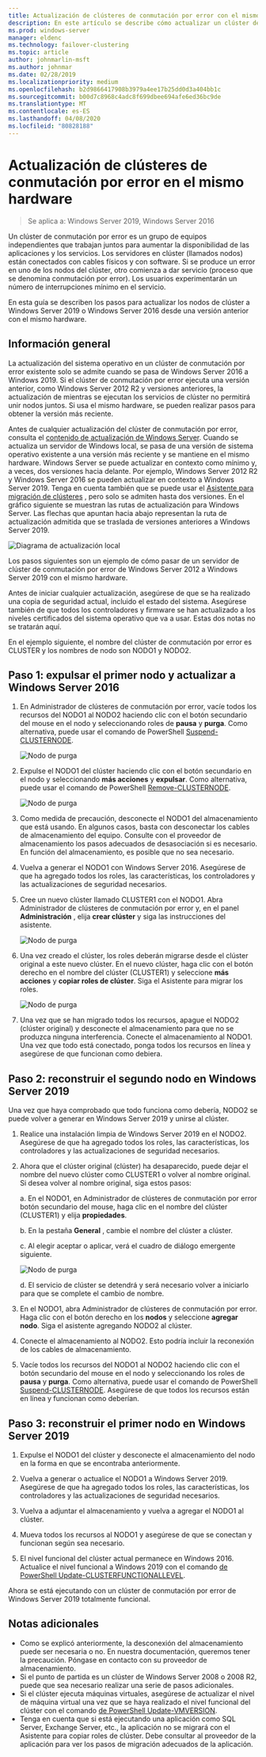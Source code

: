 ```yaml
---
title: Actualización de clústeres de conmutación por error con el mismo hardware
description: En este artículo se describe cómo actualizar un clúster de conmutación por error de 2 nodos con el mismo hardware
ms.prod: windows-server
manager: eldenc
ms.technology: failover-clustering
ms.topic: article
author: johnmarlin-msft
ms.author: johnmar
ms.date: 02/28/2019
ms.localizationpriority: medium
ms.openlocfilehash: b2d9866417908b3979a4ee17b25dd0d3a404bb1c
ms.sourcegitcommit: b00d7c8968c4adc8f699dbee694afe6ed36bc9de
ms.translationtype: MT
ms.contentlocale: es-ES
ms.lasthandoff: 04/08/2020
ms.locfileid: "80828188"
---
```

# <a name="upgrading-failover-clusters-on-the-same-hardware"></a>Actualización de clústeres de conmutación por error en el mismo hardware

> Se aplica a: Windows Server 2019, Windows Server 2016

Un clúster de conmutación por error es un grupo de equipos independientes que trabajan juntos para aumentar la disponibilidad de las aplicaciones y los servicios. Los servidores en clúster (llamados nodos) están conectados con cables físicos y con software. Si se produce un error en uno de los nodos del clúster, otro comienza a dar servicio (proceso que se denomina conmutación por error). Los usuarios experimentarán un número de interrupciones mínimo en el servicio.

En esta guía se describen los pasos para actualizar los nodos de clúster a Windows Server 2019 o Windows Server 2016 desde una versión anterior con el mismo hardware.

## <a name="overview"></a>Información general

La actualización del sistema operativo en un clúster de conmutación por error existente solo se admite cuando se pasa de Windows Server 2016 a Windows 2019.  Si el clúster de conmutación por error ejecuta una versión anterior, como Windows Server 2012 R2 y versiones anteriores, la actualización de mientras se ejecutan los servicios de clúster no permitirá unir nodos juntos.  Si usa el mismo hardware, se pueden realizar pasos para obtener la versión más reciente.  

Antes de cualquier actualización del clúster de conmutación por error, consulta el [contenido de actualización de Windows Server](../upgrade/upgrade-overview.md).  Cuando se actualiza un servidor de Windows local, se pasa de una versión de sistema operativo existente a una versión más reciente y se mantiene en el mismo hardware. Windows Server se puede actualizar en contexto como mínimo y, a veces, dos versiones hacia delante. Por ejemplo, Windows Server 2012 R2 y Windows Server 2016 se pueden actualizar en contexto a Windows Server 2019.  Tenga en cuenta también que se puede usar el [Asistente para migración de clústeres](https://blogs.msdn.microsoft.com/clustering/2012/06/25/how-to-move-highly-available-clustered-vms-to-windows-server-2012-with-the-cluster-migration-wizard/) , pero solo se admiten hasta dos versiones. En el gráfico siguiente se muestran las rutas de actualización para Windows Server. Las flechas que apuntan hacia abajo representan la ruta de actualización admitida que se traslada de versiones anteriores a Windows Server 2019.

![Diagrama de actualización local](media/In-Place-Upgrade/In-Place-Upgrade-1.png)

Los pasos siguientes son un ejemplo de cómo pasar de un servidor de clúster de conmutación por error de Windows Server 2012 a Windows Server 2019 con el mismo hardware.  

Antes de iniciar cualquier actualización, asegúrese de que se ha realizado una copia de seguridad actual, incluido el estado del sistema.  Asegúrese también de que todos los controladores y firmware se han actualizado a los niveles certificados del sistema operativo que va a usar.  Estas dos notas no se tratarán aquí.

En el ejemplo siguiente, el nombre del clúster de conmutación por error es CLUSTER y los nombres de nodo son NODO1 y NODO2.

## <a name="step-1-evict-first-node-and-upgrade-to-windows-server-2016"></a>Paso 1: expulsar el primer nodo y actualizar a Windows Server 2016

1. En Administrador de clústeres de conmutación por error, vacíe todos los recursos del NODO1 al NODO2 haciendo clic con el botón secundario del mouse en el nodo y seleccionando roles de **pausa** y **purga**.  Como alternativa, puede usar el comando de PowerShell [Suspend-CLUSTERNODE](https://docs.microsoft.com/powershell/module/failoverclusters/suspend-clusternode).

    ![Nodo de purga](media/In-Place-Upgrade/In-Place-Upgrade-2.png)

2. Expulse el NODO1 del clúster haciendo clic con el botón secundario en el nodo y seleccionando **más acciones** y **expulsar**.  Como alternativa, puede usar el comando de PowerShell [Remove-CLUSTERNODE](https://docs.microsoft.com/powershell/module/failoverclusters/remove-clusternode).

    ![Nodo de purga](media/In-Place-Upgrade/In-Place-Upgrade-3.png)

3. Como medida de precaución, desconecte el NODO1 del almacenamiento que está usando.  En algunos casos, basta con desconectar los cables de almacenamiento del equipo.  Consulte con el proveedor de almacenamiento los pasos adecuados de desasociación si es necesario.  En función del almacenamiento, es posible que no sea necesario.

4. Vuelva a generar el NODO1 con Windows Server 2016.  Asegúrese de que ha agregado todos los roles, las características, los controladores y las actualizaciones de seguridad necesarios.

5. Cree un nuevo clúster llamado CLUSTER1 con el NODO1.  Abra Administrador de clústeres de conmutación por error y, en el panel **Administración** , elija **crear clúster** y siga las instrucciones del asistente.

    ![Nodo de purga](media/In-Place-Upgrade/In-Place-Upgrade-4.png)

6. Una vez creado el clúster, los roles deberán migrarse desde el clúster original a este nuevo clúster.  En el nuevo clúster, haga clic con el botón derecho en el nombre del clúster (CLUSTER1) y seleccione **más acciones** y **copiar roles de clúster**.  Siga el Asistente para migrar los roles.

    ![Nodo de purga](media/In-Place-Upgrade/In-Place-Upgrade-5.png)

7.  Una vez que se han migrado todos los recursos, apague el NODO2 (clúster original) y desconecte el almacenamiento para que no se produzca ninguna interferencia.  Conecte el almacenamiento al NODO1.  Una vez que todo está conectado, ponga todos los recursos en línea y asegúrese de que funcionan como debiera.

## <a name="step-2-rebuild-second-node-to-windows-server-2019"></a>Paso 2: reconstruir el segundo nodo en Windows Server 2019

Una vez que haya comprobado que todo funciona como debería, NODO2 se puede volver a generar en Windows Server 2019 y unirse al clúster.

1. Realice una instalación limpia de Windows Server 2019 en el NODO2. Asegúrese de que ha agregado todos los roles, las características, los controladores y las actualizaciones de seguridad necesarios.

2. Ahora que el clúster original (clúster) ha desaparecido, puede dejar el nombre del nuevo clúster como CLUSTER1 o volver al nombre original.  Si desea volver al nombre original, siga estos pasos:
   
   a. En el NODO1, en Administrador de clústeres de conmutación por error botón secundario del mouse, haga clic en el nombre del clúster (CLUSTER1) y elija **propiedades**.
   
   b. En la pestaña **General** , cambie el nombre del clúster a clúster.

   c. Al elegir aceptar o aplicar, verá el cuadro de diálogo emergente siguiente.

    ![Nodo de purga](media/In-Place-Upgrade/In-Place-Upgrade-6.png)

    d. El servicio de clúster se detendrá y será necesario volver a iniciarlo para que se complete el cambio de nombre.

3. En el NODO1, abra Administrador de clústeres de conmutación por error.  Haga clic con el botón derecho en los **nodos** y seleccione **agregar nodo**.  Siga el asistente agregando NODO2 al clúster.

4. Conecte el almacenamiento al NODO2. Esto podría incluir la reconexión de los cables de almacenamiento. 

5. Vacíe todos los recursos del NODO1 al NODO2 haciendo clic con el botón secundario del mouse en el nodo y seleccionando los roles de **pausa** y **purga**.  Como alternativa, puede usar el comando de PowerShell [Suspend-CLUSTERNODE](https://docs.microsoft.com/powershell/module/failoverclusters/suspend-clusternode).  Asegúrese de que todos los recursos están en línea y funcionan como deberían.

## <a name="step-3-rebuild-first-node-to-windows-server-2019"></a>Paso 3: reconstruir el primer nodo en Windows Server 2019

1. Expulse el NODO1 del clúster y desconecte el almacenamiento del nodo en la forma en que se encontraba anteriormente.

2. Vuelva a generar o actualice el NODO1 a Windows Server 2019.  Asegúrese de que ha agregado todos los roles, las características, los controladores y las actualizaciones de seguridad necesarios.

3. Vuelva a adjuntar el almacenamiento y vuelva a agregar el NODO1 al clúster.

4. Mueva todos los recursos al NODO1 y asegúrese de que se conectan y funcionan según sea necesario.

5. El nivel funcional del clúster actual permanece en Windows 2016.  Actualice el nivel funcional a Windows 2019 con el comando [de PowerShell Update-CLUSTERFUNCTIONALLEVEL](https://docs.microsoft.com/powershell/module/failoverclusters/update-clusterfunctionallevel).

Ahora se está ejecutando con un clúster de conmutación por error de Windows Server 2019 totalmente funcional.

## <a name="additional-notes"></a>Notas adicionales

- Como se explicó anteriormente, la desconexión del almacenamiento puede ser necesaria o no.  En nuestra documentación, queremos tener la precaución.  Póngase en contacto con su proveedor de almacenamiento.
- Si el punto de partida es un clúster de Windows Server 2008 o 2008 R2, puede que sea necesario realizar una serie de pasos adicionales.
- Si el clúster ejecuta máquinas virtuales, asegúrese de actualizar el nivel de máquina virtual una vez que se haya realizado el nivel funcional del clúster con el comando [de PowerShell Update-VMVERSION](https://docs.microsoft.com/powershell/module/hyper-v/update-vmversion).
- Tenga en cuenta que si está ejecutando una aplicación como SQL Server, Exchange Server, etc., la aplicación no se migrará con el Asistente para copiar roles de clúster.  Debe consultar al proveedor de la aplicación para ver los pasos de migración adecuados de la aplicación.